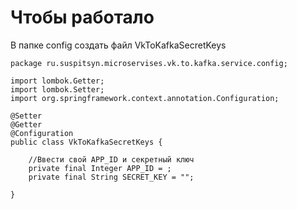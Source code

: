 # Чтобы работало

В папке config создать файл VkToKafkaSecretKeys

```
package ru.suspitsyn.microservises.vk.to.kafka.service.config;

import lombok.Getter;
import lombok.Setter;
import org.springframework.context.annotation.Configuration;

@Setter
@Getter
@Configuration
public class VkToKafkaSecretKeys {
    
    //Ввести свой APP_ID и секретный ключ
    private final Integer APP_ID = ;
    private final String SECRET_KEY = "";

}

```